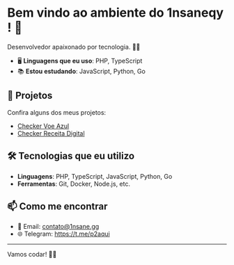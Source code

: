 # Bem vindo ao ambiente do 1nsaneqy ! 👋

Desenvolvedor apaixonado por tecnologia. 👨‍💻

- 🖥️ **Linguagens que eu uso**: PHP, TypeScript
- 📚 **Estou estudando**: JavaScript, Python, Go

## 🚀 Projetos

Confira alguns dos meus projetos:

- [Checker Voe Azul](https://github.com/1nsaneqy/voeazul)
- [Checker Receita Digital](https://github.com/1nsaneqy/receitadigital)

## 🛠️ Tecnologias que eu utilizo

- **Linguagens**: PHP, TypeScript, JavaScript, Python, Go
- **Ferramentas**: Git, Docker, Node.js, etc.

## 📫 Como me encontrar

- 📧 Email: contato@1nsane.gg
- 🌐 Telegram: https://t.me/p2aqui

---

Vamos codar! 👨‍💻

